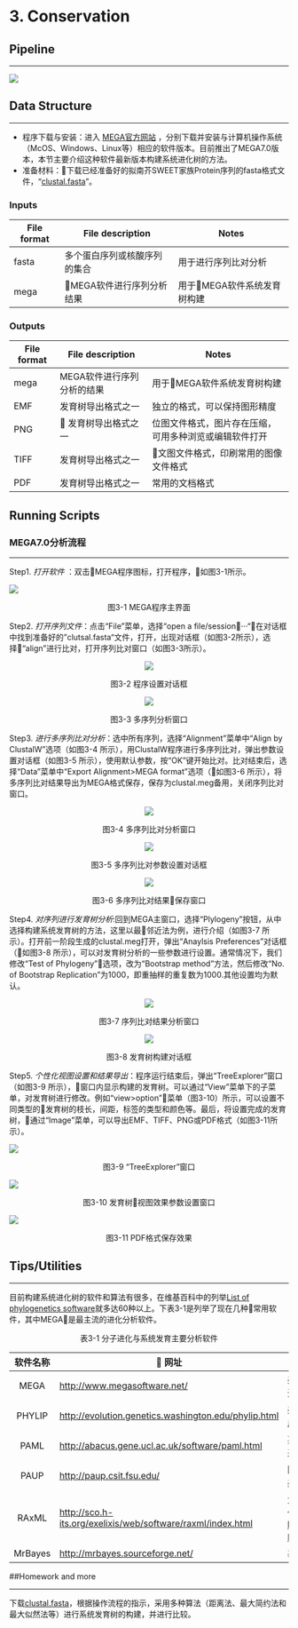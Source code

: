 # 3. Conservation

## Pipeline
***
![](/3.conservation/MEGA软件基本流程.png)



## Data Structure
***
* 程序下载与安装：进入 [MEGA官方网站](http://www.megasoftware.net/) ，分别下载并安装与计算机操作系统（McOS、Windows、Linux等）相应的软件版本。目前推出了MEGA7.0版本，本节主要介绍这种软件最新版本构建系统进化树的方法。 <br>
* 准备材料：下载已经准备好的拟南芥SWEET家族Protein序列的fasta格式文件，“[clustal.fasta](/3.conservation/clustal.fa)”。

### Inputs

|File format |  File description |   Notes  |
|------------|-------------------|---------|
|fasta  |  多个蛋白序列或核酸序列的集合 |用于进行序列比对分析 |
|mega | MEGA软件进行序列分析结果 | 用于MEGA软件系统发育树构建 |


### Outputs

|File format |  File description |   Notes  |
|------------|-------------------|---------|
|mega | MEGA软件进行序列分析的结果 |用于MEGA软件系统发育树构建|
|EMF | 发育树导出格式之一 | 独立的格式，可以保持图形精度|
|PNG | 发育树导出格式之一 |位图文件格式，图片存在压缩，可用多种浏览或编辑软件打开|
|TIFF |发育树导出格式之一 |文图文件格式，印刷常用的图像文件格式 |
|PDF |发育树导出格式之一 |常用的文档格式|


## Running Scripts
### MEGA7.0分析流程
---
Step1. *打开软件* ：双击MEGA程序图标，打开程序，如图3-1所示。

![](/3.conservation/MEGA软件基本流程/2MEGA程序主界面.png)  

   <center>图3-1 MEGA程序主界面</center>


Step2. *打开序列文件*：点击“File”菜单，选择“open a file/session···“，在对话框中找到准备好的”clutsal.fasta“文件，打开，出现对话框（如图3-2所示），选择“align”进行比对，打开序列比对窗口（如图3-3所示）。<br>
<div align=center>

![](/3.conservation/MEGA软件基本流程/3程序设置窗口.png)
</div>
<center>图3-2 程序设置对话框</center>

<div align=center>

![](/3.conservation/MEGA软件基本流程/4多序列分析窗口.png) 
</div>
<center>图3-3 多序列分析窗口</center>



Step3. *进行多序列比对分析*：选中所有序列，选择“Alignment”菜单中“Align by ClustalW”选项（如图3-4 所示），用ClustalW程序进行多序列比对，弹出参数设置对话框（如图3-5 所示），使用默认参数，按“OK”键开始比对。比对结束后，选择“Data”菜单中“Export Alignment>MEGA format”选项（如图3-6 所示），将多序列比对结果导出为MEGA格式保存，保存为clustal.meg备用，关闭序列比对窗口。
<div align=center>

![](/3.conservation/MEGA软件基本流程/5多序列比对分析.png) 
</div>
<center>图3-4 多序列比对分析窗口 </center>
<div align=center>

![](/3.conservation/MEGA软件基本流程/6多序列比对参数设置对话框.png) </div> 
<center>图3-5 多序列比对参数设置对话框 </center>

<div align=center>

![](/3.conservation/MEGA软件基本流程/7多序列比对结果保存.png)
</div> 
<center>图3-6 多序列比对结果保存窗口</center>


Step4. *对序列进行发育树分析*:回到MEGA主窗口，选择“Plylogeny”按钮，从中选择构建系统发育树的方法，这里以最邻近法为例，进行介绍（如图3-7 所示）。打开前一阶段生成的clustal.meg打开，弹出“Anaylsis Preferences”对话框（如图3-8 所示），可以对发育树分析的一些参数进行设置。通常情况下，我们修改“Test of Phylogeny”选项，改为“Bootstrap method”方法，然后修改“No. of Bootstrap Replication”为1000，即重抽样的重复数为1000.其他设置均为默认。
<div align=center>

![](/3.conservation/MEGA软件基本流程/8结果分析.png) 
</div> 
<center>图3-7 序列比对结果分析窗口</center>
<div align=center>

![](/3.conservation/MEGA软件基本流程/9发育树构建对话框.png) 
</div> 
 <center>图3-8 发育树构建对话框</center>




Step5. *个性化视图设置和结果导出*：程序运行结束后，弹出“TreeExplorer”窗口（如图3-9 所示），窗口内显示构建的发育树。可以通过“View”菜单下的子菜单，对发育树进行修改。例如“view>option”菜单（图3-10）所示，可以设置不同类型的发育树的枝长，间距，标签的类型和颜色等。最后，将设置完成的发育树，通过“Image”菜单，可以导出EMF、TIFF、PNG或PDF格式（如图3-11所示）。

![](/3.conservation/MEGA软件基本流程/10“TreeExplorer”窗口.png)
 
<center>图3-9 “TreeExplorer”窗口</center>

![](/3.conservation/MEGA软件基本流程/11参数设置窗口.png)
<center>图3-10 发育树视图效果参数设置窗口</center>

![](/3.conservation/MEGA软件基本流程/12PDF输出效果图.png)

<center>图3-11  PDF格式保存效果</center>




## Tips/Utilities
---

目前构建系统进化树的软件和算法有很多，在维基百科中的列举[List of phylogenetics software](https://en.wikipedia.org/wiki/List_of_phylogenetics_software)就多达60种以上。下表3-1是列举了现在几种常用软件，其中MEGA是最主流的进化分析软件。<br>

<center>  表3-1 分子进化与系统发育主要分析软件 </center>


| 软件名称       |                       网址           |           说明                      |
|:-------------:|-----------------------------------------|-------------------------------------|
|MEGA        |http://www.megasoftware.net/               |美国宾夕法尼亚州立大学Masatoshi Nei开发的分子进化遗传学分析软件 |
|PHYLIP    |http://evolution.genetics.washington.edu/phylip.html | 美国华盛顿大学Felsenstein开发的一套集成的进化分析工具 |
|PAML       |http://abacus.gene.ucl.ac.uk/software/paml.html | 英国University College London开发，采用最大似然法构树和分子进化模型 |
|PAUP  | http://paup.csit.fsu.edu/    |  国际上最通用的系统树构建软件之一，美国Smithsonion Insitute 开发 |
| RAxML | http://sco.h-its.org/exelixis/web/software/raxml/index.html | 大量数据的最大似然法建树常用方法（软件获取地址：https://github.com/stamatak/standard-RAxML） | 
| MrBayes | http://mrbayes.sourceforge.net/ | 基于贝叶斯方法的建树工具 |



##Homework and more
***
下载[clustal.fasta](/3.conservation/clustal.fa)，根据操作流程的指示，采用多种算法（距离法、最大简约法和最大似然法等）进行系统发育树的构建，并进行比较。


